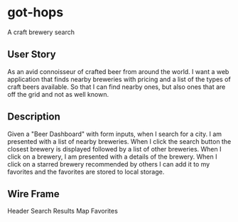 # got-hops
A craft brewery search

## User Story

As an avid connoisseur of crafted beer from around the world.
I want a web application that finds nearby breweries with pricing and a list of the types of craft beers available.
So that I can find nearby ones, but also ones that are off the grid and not as well known.

## Description

Given a "Beer Dashboard" with form inputs, when I search for a city. I am presented with a list of nearby breweries. When I click the search button the closest brewery is displayed followed by a list of other breweries. When I click on a brewery, I am presented with a details of the brewery. When I click on a starred brewery recommended by others I can add it to my favorites and the favorites are stored to local storage. 

## Wire Frame

Header
Search 
Results
Map 
Favorites